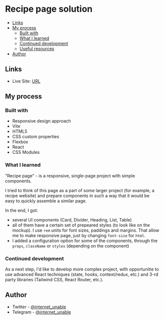 # Recipe page solution
- [Links](#links)
- [My process](#my-process)
  - [Built with](#built-with)
  - [What I learned](#what-i-learned)
  - [Continued development](#continued-development)
  - [Useful resources](#useful-resources)
- [Author](#author)

## Links
- Live Site: [URL](https://practice-projects-tau.vercel.app)

## My process
### Built with
- Responsive design approach
- Vite
- HTML5
- CSS custom properties
- Flexbox
- React
- CSS Modules

### What I learned
"Recipe page" - is a responsive, single-page project with simple components.

I tried to think of this page as a part of some larger project (for example, a recipe website) and prepare components in such a way that it would be easy to quickly assemble a similar page.

In the end, I got:
- several UI components (Card, Divider, Heading, List, Table)
- all of them have a certain set of prepeared styles (to look like on the mockup). I use ```rem``` units for font sizes, paddings and margins. That allow me to make responsive page, just by changing ```font-size``` for ```html```.
- I added a configuration option for some of the components, through the ```props```, ```className``` or ```styles``` (depending on the component)

### Continued development
As a next step, I'd like to develop more complex project, with opportunitie to use advanced React techniques (state, hooks, context/redux, etc.) and 3-rd party libraries (Tailwind CSS, React Router, etc.).

## Author
- Twitter - [@internet_unable](https://x.com/internet_unable)
- Telegram - [@internet_unable](https://t.me/internet_unable)
